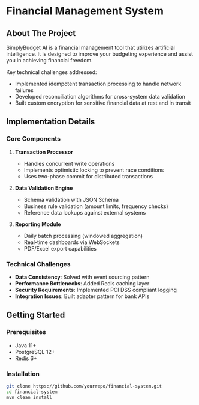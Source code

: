 # Financial Management System

## About The Project
SimplyBudget AI is a financial management tool that utilizes artificial intelligence. It is designed to improve your budgeting experience and assist you in achieving financial freedom.

Key technical challenges addressed:
- Implemented idempotent transaction processing to handle network failures
- Developed reconciliation algorithms for cross-system data validation
- Built custom encryption for sensitive financial data at rest and in transit

## Implementation Details

### Core Components
1. **Transaction Processor**
   - Handles concurrent write operations
   - Implements optimistic locking to prevent race conditions
   - Uses two-phase commit for distributed transactions

2. **Data Validation Engine**
   - Schema validation with JSON Schema
   - Business rule validation (amount limits, frequency checks)
   - Reference data lookups against external systems

3. **Reporting Module**
   - Daily batch processing (windowed aggregation)
   - Real-time dashboards via WebSockets
   - PDF/Excel export capabilities

### Technical Challenges
- **Data Consistency**: Solved with event sourcing pattern
- **Performance Bottlenecks**: Added Redis caching layer
- **Security Requirements**: Implemented PCI DSS compliant logging
- **Integration Issues**: Built adapter pattern for bank APIs

## Getting Started

### Prerequisites
- Java 11+
- PostgreSQL 12+
- Redis 6+

### Installation
```bash
git clone https://github.com/yourrepo/financial-system.git
cd financial-system
mvn clean install
